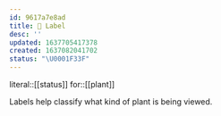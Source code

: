 ```yaml
---
id: 9617a7e8ad
title: 🔖 Label
desc: ''
updated: 1637705417378
created: 1637082041702
status: "\U0001F33F"
---
```


literal::[[status]]
for::[[plant]]


Labels help classify what kind of plant is being viewed.

